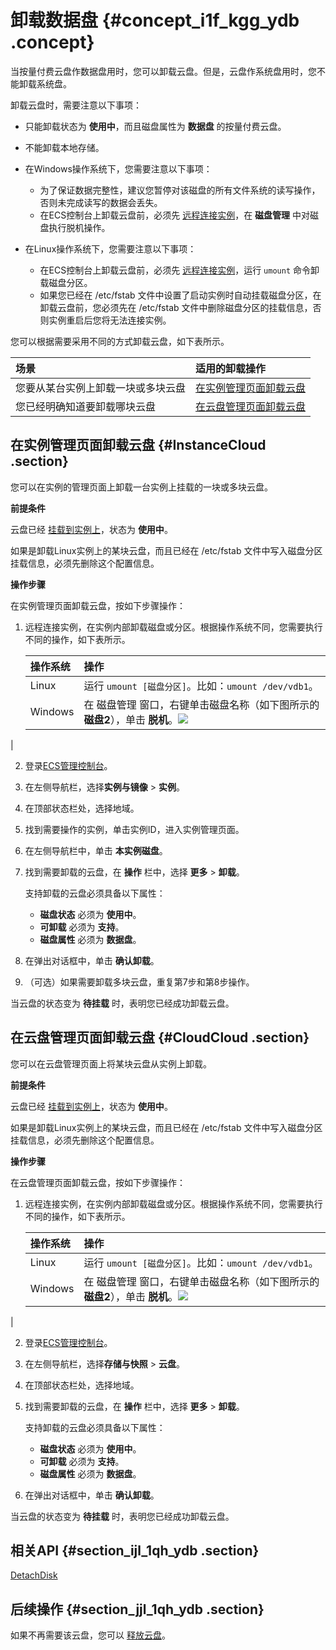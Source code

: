 # 卸载数据盘 {#concept_i1f_kgg_ydb .concept}

当按量付费云盘作数据盘用时，您可以卸载云盘。但是，云盘作系统盘用时，您不能卸载系统盘。

卸载云盘时，需要注意以下事项：

-   只能卸载状态为 **使用中**，而且磁盘属性为 **数据盘** 的按量付费云盘。
-   不能卸载本地存储。
-   在Windows操作系统下，您需要注意以下事项：
    -   为了保证数据完整性，建议您暂停对该磁盘的所有文件系统的读写操作，否则未完成读写的数据会丢失。
    -   在ECS控制台上卸载云盘前，必须先 [远程连接实例](cn.zh-CN/实例/连接实例/连接Windows实例/在本地客户端上连接Windows实例.md#)，在 **磁盘管理** 中对磁盘执行脱机操作。
-   在Linux操作系统下，您需要注意以下事项：

    -   在ECS控制台上卸载云盘前，必须先 [远程连接实例](cn.zh-CN/实例/连接实例/连接方式导航.md#)，运行 `umount` 命令卸载磁盘分区。
    -   如果您已经在 /etc/fstab 文件中设置了启动实例时自动挂载磁盘分区，在卸载云盘前，您必须先在 /etc/fstab 文件中删除磁盘分区的挂载信息，否则实例重启后您将无法连接实例。

您可以根据需要采用不同的方式卸载云盘，如下表所示。

|场景|适用的卸载操作|
|:-|:------|
|您要从某台实例上卸载一块或多块云盘|[在实例管理页面卸载云盘](#InstanceCloud)|
|您已经明确知道要卸载哪块云盘|[在云盘管理页面卸载云盘](#CloudCloud)|

## 在实例管理页面卸载云盘 {#InstanceCloud .section}

您可以在实例的管理页面上卸载一台实例上挂载的一块或多块云盘。

**前提条件** 

云盘已经 [挂载到实例上](cn.zh-CN/块存储/云盘/挂载云盘.md#)，状态为 **使用中**。

如果是卸载Linux实例上的某块云盘，而且已经在 /etc/fstab 文件中写入磁盘分区挂载信息，必须先删除这个配置信息。

**操作步骤** 

在实例管理页面卸载云盘，按如下步骤操作：

1.  远程连接实例，在实例内部卸载磁盘或分区。根据操作系统不同，您需要执行不同的操作，如下表所示。

    |操作系统|操作|
    |:---|:-|
    |Linux|运行 `umount [磁盘分区]`。比如：`umount /dev/vdb1`。|
    |Windows|在 磁盘管理 窗口，右键单击磁盘名称（如下图所示的 **磁盘2**），单击 **脱机**。![](http://static-aliyun-doc.oss-cn-hangzhou.aliyuncs.com/assets/img/9673/15597019065129_zh-CN.png)

|

2.  登录[ECS管理控制台](https://ecs.console.aliyun.com)。
3.  在左侧导航栏，选择**实例与镜像** \> **实例**。
4.  在顶部状态栏处，选择地域。
5.  找到需要操作的实例，单击实例ID，进入实例管理页面。
6.  在左侧导航栏中，单击 **本实例磁盘**。
7.  找到需要卸载的云盘，在 **操作** 栏中，选择 **更多** \> **卸载**。

    支持卸载的云盘必须具备以下属性：

    -   **磁盘状态** 必须为 **使用中**。
    -   **可卸载** 必须为 **支持**。
    -   **磁盘属性** 必须为 **数据盘**。
8.  在弹出对话框中，单击 **确认卸载**。
9.  （可选）如果需要卸载多块云盘，重复第7步和第8步操作。

当云盘的状态变为 **待挂载** 时，表明您已经成功卸载云盘。

## 在云盘管理页面卸载云盘 {#CloudCloud .section}

您可以在云盘管理页面上将某块云盘从实例上卸载。

**前提条件** 

云盘已经 [挂载到实例上](cn.zh-CN/块存储/云盘/挂载云盘.md#)，状态为 **使用中**。

如果是卸载Linux实例上的某块云盘，而且已经在 /etc/fstab 文件中写入磁盘分区挂载信息，必须先删除这个配置信息。

**操作步骤** 

在云盘管理页面卸载云盘，按如下步骤操作：

1.  远程连接实例，在实例内部卸载磁盘或分区。根据操作系统不同，您需要执行不同的操作，如下表所示。

    |操作系统|操作|
    |:---|:-|
    |Linux|运行 `umount [磁盘分区]`。比如：`umount /dev/vdb1`。|
    |Windows|在 磁盘管理 窗口，右键单击磁盘名称（如下图所示的 **磁盘2**），单击 **脱机**。![](http://static-aliyun-doc.oss-cn-hangzhou.aliyuncs.com/assets/img/9673/15597019065129_zh-CN.png)

|

2.  登录[ECS管理控制台](https://ecs.console.aliyun.com)。
3.  在左侧导航栏，选择**存储与快照** \> **云盘**。
4.  在顶部状态栏处，选择地域。
5.  找到需要卸载的云盘，在 **操作** 栏中，选择 **更多** \> **卸载**。

    支持卸载的云盘必须具备以下属性：

    -   **磁盘状态** 必须为 **使用中**。
    -   **可卸载** 必须为 **支持**。
    -   **磁盘属性** 必须为 **数据盘**。
6.  在弹出对话框中，单击 **确认卸载**。

当云盘的状态变为 **待挂载** 时，表明您已经成功卸载云盘。

## 相关API {#section_ijl_1qh_ydb .section}

[DetachDisk](../cn.zh-CN/API参考/磁盘/DetachDisk.md#)

## 后续操作 {#section_jjl_1qh_ydb .section}

如果不再需要该云盘，您可以 [释放云盘](cn.zh-CN/块存储/云盘/释放云盘.md#)。

